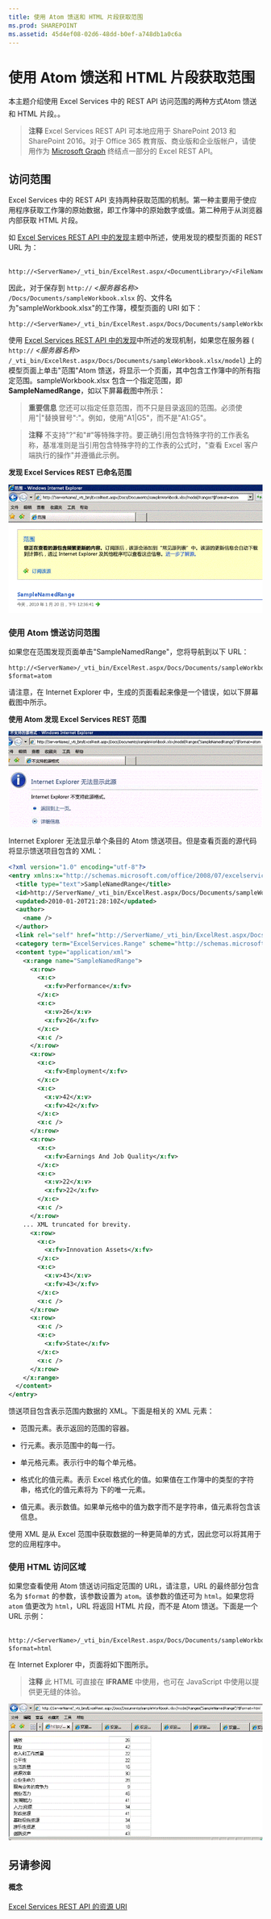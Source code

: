 ```yaml
---
title: 使用 Atom 馈送和 HTML 片段获取范围
ms.prod: SHAREPOINT
ms.assetid: 45d4ef08-02d6-48dd-b0ef-a748db1a0c6a
---
```



# 使用 Atom 馈送和 HTML 片段获取范围

本主题介绍使用 Excel Services 中的 REST API 访问范围的两种方式Atom 馈送和 HTML 片段。。
  
    
    


> **注释**
> Excel Services REST API 可本地应用于 SharePoint 2013 和 SharePoint 2016。对于 Office 365 教育版、商业版和企业版帐户，请使用作为  [Microsoft Graph](http://graph.microsoft.io/zh-cn/docs/api-reference/v1.0/resources/excel
) 终结点一部分的 Excel REST API。
  
    
    


## 访问范围

Excel Services 中的 REST API 支持两种获取范围的机制。第一种主要用于使应用程序获取工作簿的原始数据，即工作簿中的原始数字或值。第二种用于从浏览器内部获取 HTML 片段。
  
    
    
如  [Excel Services REST API 中的发现](discovery-in-excel-services-rest-api.md)主题中所述，使用发现的模型页面的 REST URL 为：
  
    
    



```

http://<ServerName>/_vti_bin/ExcelRest.aspx/<DocumentLibrary>/<FileName>/model
```

因此，对于保存到  `http://` _<服务器名称>_ `/Docs/Documents/sampleWorkbook.xlsx` 的、文件名为"sampleWorkbook.xlsx"的工作簿，模型页面的 URI 如下：
  
    
    



```
http://<ServerName>/_vti_bin/ExcelRest.aspx/Docs/Documents/sampleWorkbook.xlsx/model
```

使用  [Excel Services REST API 中的发现](discovery-in-excel-services-rest-api.md)中所述的发现机制，如果您在服务器 ( `http://` _<服务器名称>_ `/_vti_bin/ExcelRest.aspx/Docs/Documents/sampleWorkbook.xlsx/model`) 上的模型页面上单击"范围"Atom 馈送，将显示一个页面，其中包含工作簿中的所有指定范围。sampleWorkbook.xlsx 包含一个指定范围，即 **SampleNamedRange**，如以下屏幕截图中所示：
  
    
    

> **重要信息**
> 您还可以指定任意范围，而不只是目录返回的范围。必须使用"|"替换冒号":"。例如，使用"A1|G5"，而不是"A1:G5"。 
  
    
    


> **注释**
> 不支持"?"和"#"等特殊字符。要正确引用包含特殊字符的工作表名称，基准准则是当引用包含特殊字符的工作表的公式时，"查看 Excel 客户端执行的操作"并遵循此示例。 
  
    
    


**发现 Excel Services REST 已命名范围**

  
    
    

  
    
    
![发现 Excel Services REST 已命名范围](images/159f676e-421e-4190-94a6-cf311f7db2ca.gif)
  
    
    

### 使用 Atom 馈送访问范围

如果您在范围发现页面单击"SampleNamedRange"，您将导航到以下 URL：
  
    
    

```
http://<ServerName>/_vti_bin/ExcelRest.aspx/Docs/Documents/sampleWorkbook.xlsx/model/Ranges('SampleNamedRange')?$format=atom
```

请注意，在 Internet Explorer 中，生成的页面看起来像是一个错误，如以下屏幕截图中所示。
  
    
    

**使用 Atom 发现 Excel Services REST 范围**

  
    
    

  
    
    
![使用 Atom 发现 Excel Services REST 范围](images/2d011e17-953f-42b1-97d3-2525372296c1.gif)
  
    
    
Internet Explorer 无法显示单个条目的 Atom 馈送项目。但是查看页面的源代码将显示馈送项目包含的 XML：
  
    
    



```XML
<?xml version="1.0" encoding="utf-8"?>
<entry xmlns:x="http://schemas.microsoft.com/office/2008/07/excelservices/rest" xmlns:d="http://schemas.microsoft.com/ado/2007/08/dataservice" xmlns:m="http://schemas.microsoft.com/ado/2007/08/dataservices/metadata" xmlns="http://www.w3.org/2005/Atom">
  <title type="text">SampleNamedRange</title>
  <id>http://ServerName/_vti_bin/ExcelRest.aspx/Docs/Documents/sampleWorkbook.xlsx/model/Ranges('SampleNamedRange')</id>
  <updated>2010-01-20T21:28:10Z</updated>
  <author>
    <name />
  </author>
  <link rel="self" href="http://ServerName/_vti_bin/ExcelRest.aspx/Docs/Documents/sampleWorkbook.xlsx/model/Ranges('SampleNamedRange')?$format=atom" title="SampleNamedRange" />
  <category term="ExcelServices.Range" scheme="http://schemas.microsoft.com/ado/2007/08/dataservices/scheme" />
  <content type="application/xml">
    <x:range name="SampleNamedRange">
      <x:row>
        <x:c>
          <x:fv>Performance</x:fv>
        </x:c>
        <x:c>
          <x:v>26</x:v>
          <x:fv>26</x:fv>
        </x:c>
        <x:c />
      </x:row>
      <x:row>
        <x:c>
          <x:fv>Employment</x:fv>
        </x:c>
        <x:c>
          <x:v>42</x:v>
          <x:fv>42</x:fv>
        </x:c>
        <x:c />
      </x:row>
      <x:row>
        <x:c>
          <x:fv>Earnings And Job Quality</x:fv>
        </x:c>
        <x:c>
          <x:v>22</x:v>
          <x:fv>22</x:fv>
        </x:c>
        <x:c />
      </x:row>
    ... XML truncated for brevity. 
      <x:row>
        <x:c>
          <x:fv>Innovation Assets</x:fv>
        </x:c>
        <x:c>
          <x:v>43</x:v>
          <x:fv>43</x:fv>
        </x:c>
        <x:c />
      </x:row>
      <x:row>
        <x:c />
        <x:c>
          <x:fv>State</x:fv>
        </x:c>
        <x:c />
      </x:row>
    </x:range>
  </content>
</entry>
```

馈送项目包含表示范围内数据的 XML。下面是相关的 XML 元素：
  
    
    

- **<range>** 范围元素。表示返回的范围的容器。
    
  
- **<row>** 行元素。表示范围中的每一行。
    
  
- **<c>** 单元格元素。表示行中的每个单元格。
    
  
- **<fv>** 格式化的值元素。表示 Excel 格式化的值。如果值在工作簿中的类型的字符串，格式化的值元素将为 **<c>** 下的唯一元素。
    
  
- **<v>** 值元素。表示数值。如果单元格中的值为数字而不是字符串，值元素将包含该信息。
    
  
使用 XML 是从 Excel 范围中获取数据的一种更简单的方式，因此您可以将其用于您的应用程序中。
  
    
    

### 使用 HTML 访问区域

如果您查看使用 Atom 馈送访问指定范围的 URL，请注意，URL 的最终部分包含名为  `$format` 的参数，该参数设置为 `atom`。该参数的值还可为  `html`。如果您将  `atom` 值更改为 `html`，URL 将返回 HTML 片段，而不是 Atom 馈送。下面是一个 URL 示例：
  
    
    

```

http://<ServerName>/_vti_bin/ExcelRest.aspx/Docs/Documents/sampleWorkbook.xlsx/model/Ranges('SampleNamedRange')?$format=html
```

在 Internet Explorer 中，页面将如下图所示。
  
    
    

> **注释**
> 此 HTML 可直接在 **IFRAME** 中使用，也可在 JavaScript 中使用以提供更无缝的体验。
  
    
    


  
    
    
![使用 HTML 发现和获取 Excel Services REST 范围](images/558e6305-5a42-4b5c-9a70-1116ddcf6637.gif)
  
    
    

  
    
    

  
    
    

## 另请参阅


#### 概念


  
    
    
 [Excel Services REST API 的资源 URI](resources-uri-for-excel-services-rest-api.md)
